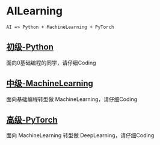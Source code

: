 # AILearning

`AI => Python + MachineLearning + PyTorch`

## [**初级-Python**](初级-Python)

面向0基础编程的同学，请仔细Coding

## [**中级-MachineLearning**](中级-MachineLearning)

面向基础编程转型做 MachineLearning，请仔细Coding

##  [**高级-PyTorch**](高级-PyTorch)

面向 MachineLearning 转型做 DeepLearning，请仔细Coding
